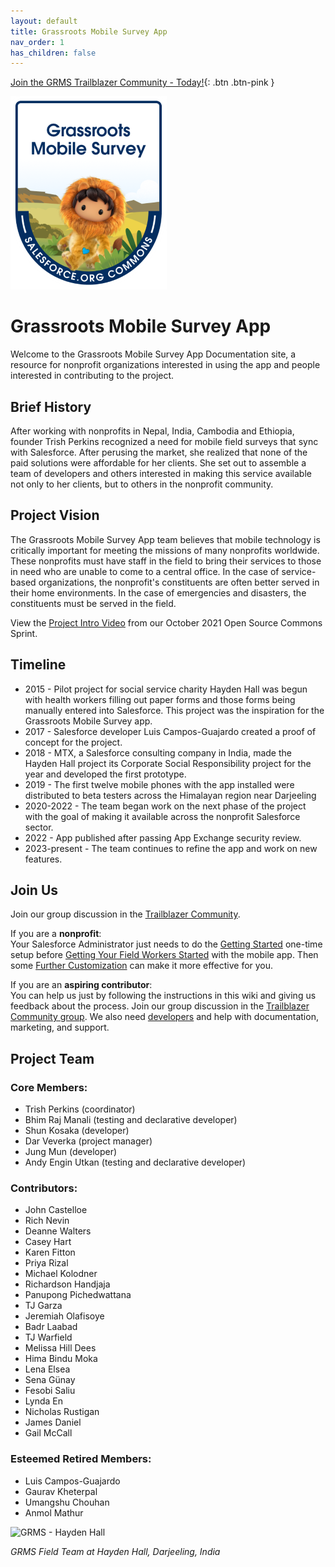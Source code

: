 ```yaml
---
layout: default
title: Grassroots Mobile Survey App
nav_order: 1
has_children: false
---
```


[Join the GRMS Trailblazer Community - Today!](https://trailhead.salesforce.com/trailblazer-community/groups/0F94S000000kI60SAE){: .btn .btn-pink }

<!-- ![Logo](assets/images/grms-logo_250x309.png) -->
![Logo](https://raw.githubusercontent.com/SFDO-Community-Sprints/GRMS-Documentation/main/docs/assets/images/grms-logo_250x309.png)

# Grassroots Mobile Survey App
Welcome to the Grassroots Mobile Survey App Documentation site, a resource for nonprofit organizations interested in using the app and people interested in contributing to the project.

## Brief History

After working with nonprofits in Nepal, India, Cambodia and Ethiopia, founder Trish Perkins recognized a need for mobile field surveys that sync with Salesforce. After perusing the market, she realized that none of the paid solutions were affordable for her clients. She set out to assemble a team of developers and others interested in making this service available not only to her clients, but to others in the nonprofit community. 

## Project Vision

The Grassroots Mobile Survey App team believes that mobile technology is critically important for meeting the missions of many nonprofits worldwide. These nonprofits must have staff in the field to bring their services to those in need who are unable to come to a central office. In the case of service-based organizations, the nonprofit's constituents are often better served in their home environments. In the case of emergencies and disasters, the constituents must be served in the field.

View the [Project Intro Video](https://drive.google.com/file/d/1KCUhyeCFtQvHle8lp9iGMNthKzeDXB5h/view?usp=drive_link) from our October 2021 Open Source Commons Sprint.
## Timeline

* 2015 - Pilot project for social service charity Hayden Hall was begun with health workers filling out paper forms and those forms being manually entered into Salesforce. This project was the inspiration for the Grassroots Mobile Survey app.
* 2017 - Salesforce developer Luis Campos-Guajardo created a proof of concept for the project.
* 2018 - MTX, a Salesforce consulting company in India, made the Hayden Hall project its Corporate Social Responsibility project for the year and developed the first prototype.
* 2019 - The first twelve mobile phones with the app installed were distributed to beta testers across the Himalayan region near Darjeeling
* 2020-2022 - The team began work on the next phase of the project with the goal of making it available across the nonprofit Salesforce sector.
* 2022 - App published after passing App Exchange security review.
* 2023-present - The team continues to refine the app and work on new features.

## Join Us

Join our group discussion in the [Trailblazer Community](https://trailhead.salesforce.com/trailblazer-community/groups/0F94S000000kI60SAE).

If you are a **nonprofit**:<br>
Your Salesforce Administrator just needs to do the [Getting Started](/getting-started/) one-time setup before [Getting Your Field Workers Started](#getting-your-field-workers-started/index.md) with the mobile app. Then some [Further Customization](/further-customization/index.md) can make it more effective for you.

If you are an **aspiring contributor**:<br>
You can help us just by following the instructions in this wiki and giving us feedback about the process. Join our group discussion in the [Trailblazer Community group](https://trailhead.salesforce.com/ja/trailblazer-community/groups/0F94S000000kI60SAE). We also need [developers](docs/contribution/) and help with documentation, marketing, and support.


## Project Team

### Core Members:
* Trish Perkins (coordinator)
* Bhim Raj Manali (testing and declarative developer)
* Shun Kosaka (developer)
* Dar Veverka (project manager)
* Jung Mun (developer)
* Andy Engin Utkan (testing and declarative developer)

### Contributors:
* John Castelloe
* Rich Nevin
* Deanne Walters
* Casey Hart
* Karen Fitton
* Priya Rizal
* Michael Kolodner
* Richardson Handjaja
* Panupong Pichedwattana
* TJ Garza
* Jeremiah Olafisoye
* Badr Laabad
* TJ Warfield
* Melissa Hill Dees
* Hima Bindu Moka
* Lena Elsea
* Sena Günay
* Fesobi Saliu
* Lynda En
* Nicholas Rustigan
* James Daniel
* Gail McCall

### Esteemed Retired Members:
* Luis Campos-Guajardo
* Gaurav Kheterpal
* Umangshu Chouhan
* Anmol Mathur

![GRMS - Hayden Hall](https://user-images.githubusercontent.com/44512446/188517264-4927e566-ec4a-4061-872a-f09bde6d7510.png)

_GRMS Field Team at Hayden Hall, Darjeeling, India_
